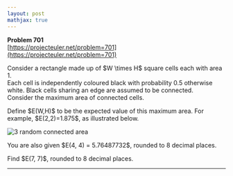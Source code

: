 ```yaml
---
layout: post
mathjax: true
---
```

**Problem 701**  
[https://projecteuler.net/problem=701](https://projecteuler.net/problem=701)

<p>
Consider a rectangle made up of $W \times H$ square cells each with area 1.<br /> Each cell is independently coloured black with probability 0.5 otherwise white. Black cells sharing an edge are assumed to be connected.<br />Consider the maximum area of connected cells.</p>

<p>
Define $E(W,H)$ to be the expected value of this maximum area.
For example, $E(2,2)=1.875$, as illustrated below.
</p>
<div class="center">
<img src="project/images/p701_randcon.png" alt="3 random connected area" />
</div>
<p>
You are also given $E(4, 4) = 5.76487732$, rounded to 8 decimal places.
</p>
<p>
Find $E(7, 7)$, rounded to 8 decimal places.
</p>

---
